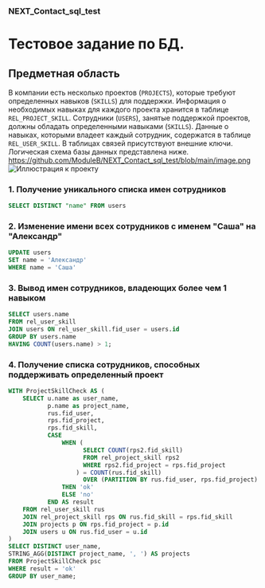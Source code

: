 ### NEXT_Contact_sql_test

# Тестовое задание по БД.
## Предметная область
В компании есть несколько проектов (`PROJECTS`), которые требуют определенных навыков (`SKILLS`) для поддержки. Информация о необходимых навыках для каждого проекта хранится в таблице `REL_PROJECT_SKILL`. Сотрудники (`USERS`), занятые поддержкой проектов, должны обладать определенными навыками (`SKILLS`). Данные о навыках, которыми владеет каждый сотрудник, содержатся в таблице `REL_USER_SKILL`. В таблицах связей присутствуют внешние ключи. Логическая схема базы данных представлена ниже.
https://github.com/ModuleB/NEXT_Contact_sql_test/blob/main/image.png
![Иллюстрация к проекту](https://github.com/ModuleB/NEXT_Contact_sql_test/blob/main/image.png)


### 1. Получение уникального списка имен сотрудников
```sql
SELECT DISTINCT "name" FROM users
```

### 2. Изменение имени всех сотрудников с именем "Саша" на "Александр"
```sql
UPDATE users
SET name = 'Александр'
WHERE name = 'Саша'
```

### 3. Вывод имен сотрудников, владеющих более чем 1 навыком
```sql
SELECT users.name
FROM rel_user_skill
JOIN users ON rel_user_skill.fid_user = users.id  
GROUP BY users.name
HAVING COUNT(users.name) > 1;
```

### 4. Получение списка сотрудников, способных поддерживать определенный проект
```sql
WITH ProjectSkillCheck AS (
    SELECT u.name as user_name, 
           p.name as project_name,
           rus.fid_user,
           rps.fid_project,
           rps.fid_skill,
           CASE 
               WHEN (
                     SELECT COUNT(rps2.fid_skill)
                     FROM rel_project_skill rps2
                     WHERE rps2.fid_project = rps.fid_project
                   ) = COUNT(rus.fid_skill)
                     OVER (PARTITION BY rus.fid_user, rps.fid_project)
               THEN 'ok' 
               ELSE 'no' 
           END AS result
    FROM rel_user_skill rus
    JOIN rel_project_skill rps ON rus.fid_skill = rps.fid_skill
    JOIN projects p ON rps.fid_project = p.id
    JOIN users u ON rus.fid_user = u.id
)
SELECT DISTINCT user_name,
STRING_AGG(DISTINCT project_name, ', ') AS projects
FROM ProjectSkillCheck psc
WHERE result = 'ok'
GROUP BY user_name;
```

